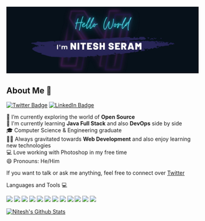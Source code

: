 ![Banner](https://github.com/niteshseram/niteshseram/blob/main/banner.jpg)
<h2>About Me 🚀</h2>

[![Twitter Badge](https://img.shields.io/badge/Twitter-niteshseram-informational?style=flat&logo=twitter&logoColor=white&color=2D2B55)](https://twitter.com/niteshseram)
[![LinkedIn Badge](https://img.shields.io/badge/LinkedIn-niteshseram-informational?style=flat&logo=linkedin&logoColor=white&color=2D2B55)](https://www.linkedin.com/in/niteshseram/)
<p>
🔭 I’m currently exploring the world of <strong>Open Source</strong> <br/>
🌱 I'm currently learning <strong>Java Full Stack</strong> and also <strong>DevOps</strong> side by side <br/>
🎓 Computer Science & Engineering graduate <br/>
👨‍💻 Always gravitated towards <strong>Web Development</strong> and also enjoy learning new technologies <br/>
💻 Love working with Photoshop in my free time <br />
😄 Pronouns: He/Him <br/>
</p>

If you want to talk or ask me anything, feel free to connect over [Twitter](https://twitter.com/niteshseram)

</p>
Languages and Tools 💻
</h2>
<p align="center">
 
![](https://img.shields.io/badge/Java-informational?style=flat&logo=Java&logoColor=white&color=2D2B55)
![](https://img.shields.io/badge/JavaScript-informational?style=flat&logo=JavaScript&logoColor=white&color=2D2B55)
![](https://img.shields.io/badge/React-informational?style=flat&logo=react&logoColor=white&color=2D2B55)
![](https://img.shields.io/badge/Next.js-informational?style=flat&logo=next.js&logoColor=white&color=2D2B55)
![](https://img.shields.io/badgeExpress.js-informational?style=flat&logo=express&logoColor=white&color=2D2B55)
![](https://img.shields.io/badge/Redux-informational?style=flat&logo=Redux&logoColor=white&color=2D2B55)
![](https://img.shields.io/badge/Node.js-informational?style=flat&logo=node.js&logoColor=white&color=2D2B55)
![](https://img.shields.io/badge/SpringBoot-informational?style=flat&logo=Spring&logoColor=white&color=2D2B55)
![](https://img.shields.io/badge/MySQL-informational?style=flat&logo=MySQL&logoColor=white&color=2D2B55)
![](https://img.shields.io/badge/MongoDB-informational?style=flat&logo=MongoDB&logoColor=white&color=2D2B55)
![](https://img.shields.io/badge/ChakraUI-informational?style=flat&logo=chakraui&logoColor=white&color=2D2B55)
 ![](https://img.shields.io/badge/StyledComponents-informational?style=flat&logo=styled-components&logoColor=white&color=2D2B55)
</p>
<!-- https://github.com/anuraghazra/github-readme-stats -->
<p>
 <a href="https://github.com/anuraghazra/github-readme-stats">
   <img alt="Nitesh's Github Stats" src="https://github-readme-stats.vercel.app/api?username=niteshseram&theme=shades-of-purple&show_icons=true&hide_border=true" alt="Nitesh's github stats" height="192px"/>
 </a>
<p>



